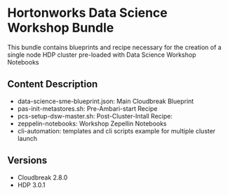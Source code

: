 # Hortonworks Data Science Workshop Bundle

This bundle contains blueprints and recipe necessary for the creation of a single node HDP cluster pre-loaded with Data Science Workshop Notebooks

## Content Description

* data-science-sme-blueprint.json: Main Cloudbreak Blueprint
* pas-init-metastores.sh: Pre-Ambari-start Recipe
* pcs-setup-dsw-master.sh: Post-Cluster-Intall Recipe:
* zeppelin-notebooks: Workshop Zepellin Notebooks 
* cli-automation: templates and cli scripts example for multiple cluster launch

## Versions

* Cloudbreak 2.8.0
* HDP 3.0.1